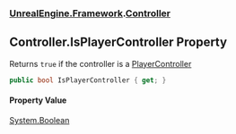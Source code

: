 ### [UnrealEngine.Framework](./UnrealEngine-Framework.md 'UnrealEngine.Framework').[Controller](./UnrealEngine-Framework-Controller.md 'UnrealEngine.Framework.Controller')
## Controller.IsPlayerController Property
Returns `true` if the controller is a [PlayerController](./UnrealEngine-Framework-PlayerController.md 'UnrealEngine.Framework.PlayerController')  
```csharp
public bool IsPlayerController { get; }
```
#### Property Value
[System.Boolean](https://docs.microsoft.com/en-us/dotnet/api/System.Boolean 'System.Boolean')  
